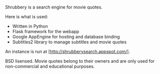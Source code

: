 Shrubbery is a search engine for movie quotes.

Here is what is used:
* Written in Python
* Flask framework for the webapp
* Google AppEngine for hosting and database binding
* Subtitles2 library to manage subtitles and movie quotes

An instance is run at [http://shrubberysearch.appspot.com/].

BSD lisensed. Movie quotes belong to their owners and are only used for non-commercial and educational purposes.
